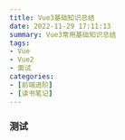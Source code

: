 ```yaml
---
title: Vue3基础知识总结
date: 2022-11-29 17:11:13
summary: Vue3常用基础知识总结
tags:
- Vue
- Vue2
- 面试
categories:
- [前端进阶]
- [读书笔记]
---
```


### 测试